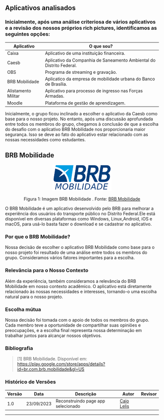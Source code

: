 ## **Aplicativos analisados**

### Inicialmente, após uma análise criteriosa de vários aplicativos e a revisão dos nossos próprios rich pictures, identificamos as seguintes opções:

| Aplicativo       | O que sou?                                       |
|------------------|---------------------------------------------------|
| Caixa            | Aplicativo de uma instituição financeira.                  |
| Caesb            | Aplicativo da Companhia de Saneamento Ambiental do Distrito Federal. |
| OBS              | Programa de streaming e gravação.                                        |
| BRB Mobilidade   | Aplicatico da empresa de mobilidade urbana do Banco de Brasília. |
| Alistamento Militar |Aplicativo para processo de ingresso nas Forças Armadas.      |
| Moodle           | Plataforma de gestão de aprendizagem.              |


Inicialmente, o grupo ficou inclinado a escolher o aplicativo da Caesb como base para o nosso projeto. No entanto, após uma discussão aprofundada entre todos os membros do grupo, chegamos à conclusão de que a escolha do desafio com o aplicativo BRB Mobilidade nos proporcionaria maior segurança. Isso se deve ao fato do aplicativo estar relacionado com as nossas necessidades como estudantes.

## **BRB Mobilidade**
<div align="center">
    <img src="https://raw.githubusercontent.com/Requisitos-de-Software/2023.2-BRBMobilidade/arruma-appSelecionado/docs/Planejamento/img/BRB-mobilidade.png" style="width:20vw"/>
    <p> Figura 1: Imagem BRB Mobilidade . Fonte: <a href="https://mobilidade.brb.com.br/passelivre/pages/index.xhtml">BRB Mobilidade</a></p> 
</div>
<p>
O BRB Mobilidade é um aplicativo desenvolvido pelo BRB para melhorar a experiência dos usuários do transporte público no Distrito Federal.Ele está disponível em diversas plataformas como Windows, Linux,Android, iOS e macOS, para usá-lo basta fazer o download e se cadastrar no aplicativo.
</p>


### **Por que o BRB Mobilidade?**

Nossa decisão de escolher o aplicativo BRB Mobilidade como base para o nosso projeto foi resultado de uma análise entre todos os membros do grupo. Consideramos vários fatores importantes para a escolha.


### **Relevância para o Nosso Contexto**

Além da experiência, também consideramos a relevância do BRB Mobilidade em nosso contexto acadêmico. O aplicativo está diretamente relacionado às nossas necessidades e interesses, tornando-o uma escolha natural para o nosso projeto.

### **Escolha mútua**

Nossa decisão foi tomada com o apoio de todos os membros do grupo. Cada membro teve a oportunidade de compartilhar suas opiniões e preocupações, e a escolha final representa nossa determinação em trabalhar juntos para alcançar nossos objetivos.

### Bibliografia

> [1] BRB Mobilidade. Disponível em: https://play.google.com/store/apps/details?id=br.com.brb.mobilidade&gl=US

### **Histórico de Versões**
| Versão | Data       | Descrição            | Autor | Revisor |
|--------|------------|----------------------|-----------------------------------|--------------------------------------|
| 1.0    | 23/09/2023 | Reconstruindo page app selecionado|  [Caio Lelis](https://github.com/caio-lelis) |               |
---